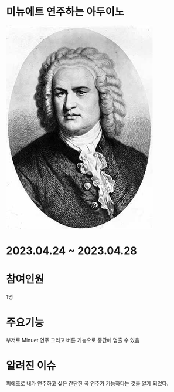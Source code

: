 # 미뉴에트 연주하는 아두이노
<img src="Ba.jpg">

# 2023.04.24 ~ 2023.04.28

# 참여인원
  1명

# 주요기능
  부저로 Minuet 연주 그리고 버튼 기능으로 중간에 멈출 수 있음


# 알려진 이슈

 피에조로 내가 연주하고 싶은 간단한 곡 연주가 가능하다는 것을 알게 되었다.
 
  
